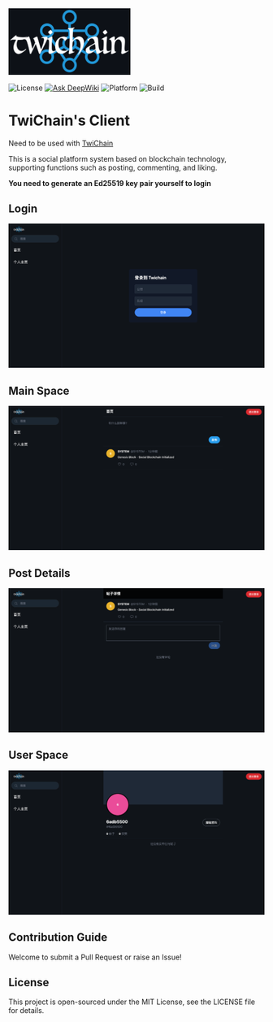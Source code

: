 <div>
    <img width="240" src="https://raw.githubusercontent.com/LSQzzx/TwiChain-Client/refs/heads/main/img/twichain_backgrounded.png"/>
</div>

![License](https://img.shields.io/badge/license-MIT-orange?style=flat) [![Ask DeepWiki](https://deepwiki.com/badge.svg)](https://deepwiki.com/LSQzzx/TwiChain-Client) ![Platform](https://img.shields.io/badge/Platform-Windows_|_Linux_|_macOS-blue?style=flat) ![Build](https://img.shields.io/github/actions/workflow/status/ScottSloan/Bili23-Downloader/deploy.yml)

# TwiChain's Client

Need to be used with [TwiChain](https://github.com/LSQzzx/TwiChain)

This is a social platform system based on blockchain technology, supporting functions such as posting, commenting, and liking.

**You need to generate an Ed25519 key pair yourself to login**

<div>
    <h2>Login</h2>
    <img src="https://raw.githubusercontent.com/LSQzzx/TwiChain-Client/refs/heads/main/img/example_1.png"/>
    <h2>Main Space</h2>
    <img src="https://raw.githubusercontent.com/LSQzzx/TwiChain-Client/refs/heads/main/img/example_2.png"/>
    <h2>Post Details</h2>
    <img src="https://raw.githubusercontent.com/LSQzzx/TwiChain-Client/refs/heads/main/img/example_3.png"/>
    <h2>User Space</h2>
    <img src="https://raw.githubusercontent.com/LSQzzx/TwiChain-Client/refs/heads/main/img/example_4.png"/>
</div>

## Contribution Guide

Welcome to submit a Pull Request or raise an Issue!

## License

This project is open-sourced under the MIT License, see the LICENSE file for details.
